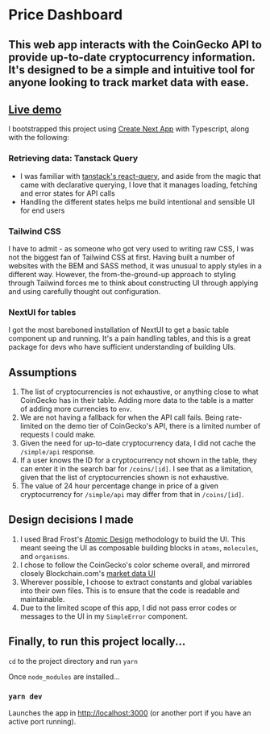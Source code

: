 # Price Dashboard

## This web app interacts with the CoinGecko API to provide up-to-date cryptocurrency information. It's designed to be a simple and intuitive tool for anyone looking to track market data with ease.

## [Live demo](https://pricedashboard.leeshuzheng.io/)

I bootstrapped this project using [Create Next App](https://nextjs.org/docs/pages/api-reference/cli/create-next-app) with Typescript, along with the following:

### Retrieving data: Tanstack Query

- I was familiar with [tanstack's react-query](https://tanstack.com/query/latest), and aside from the magic that came with declarative querying, I love that it manages loading, fetching and error states for API calls
- Handling the different states helps me build intentional and sensible UI for end users

### Tailwind CSS

I have to admit - as someone who got very used to writing raw CSS, I was not the biggest fan of Tailwind CSS at first. Having built a number of websites with the BEM and SASS method, it was unusual to apply styles in a different way. However, the from-the-ground-up approach to styling through Tailwind forces me to think about constructing UI through applying and using carefully thought out configuration.

### NextUI for tables

I got the most bareboned installation of NextUI to get a basic table component up and running. It's a pain handling tables, and this is a great package for devs who have sufficient understanding of building UIs.

## Assumptions

1. The list of cryptocurrencies is not exhaustive, or anything close to what CoinGecko has in their table. Adding more data to the table is a matter of adding more currencies to `env`.
2. We are not having a fallback for when the API call fails. Being rate-limited on the demo tier of CoinGecko's API, there is a limited number of requests I could make.
3. Given the need for up-to-date cryptocurrency data, I did not cache the `/simple/api` response.
4. If a user knows the ID for a cryptocurrency not shown in the table, they can enter it in the search bar for `/coins/[id]`. I see that as a limitation, given that the list of cryptocurrencies shown is not exhaustive.
5. The value of 24 hour percentage change in price of a given cryptocurrency for `/simple/api` may differ from that in `/coins/[id]`.

## Design decisions I made

1. I used Brad Frost's [Atomic Design](https://atomicdesign.bradfrost.com/) methodology to build the UI. This meant seeing the UI as composable building blocks in `atoms`, `molecules`, and `organisms`.
2. I chose to follow the CoinGecko's color scheme overall, and mirrored closely Blockchain.com's [market data UI](https://www.blockchain.com/explorer/assets/BTC)
3. Wherever possible, I choose to extract constants and global variables into their own files. This is to ensure that the code is readable and maintainable.
4. Due to the limited scope of this app, I did not pass error codes or messages to the UI in my `SimpleError` component.

## Finally, to run this project locally...

`cd` to the project directory and run `yarn`

Once `node_modules` are installed...

### `yarn dev`

Launches the app in [http://localhost:3000](http://localhost:3000) (or another port if you have an active port running).
